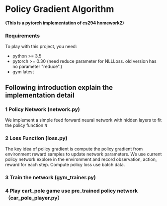 # Policy Gradient Algorithm
**(This is a pytorch implementation of cs294 homework2)**

### Requirements
To play with this project, you need:
   - python >= 3.5
   - pytorch >= 0.30 (need reduce parameter for NLLLoss. old version has no parameter "reduce".)
   - gym latest
    
## Following introduction explain the implementation detail

### 1 Policy Network (network.py)
We implement a simple feed forward neural network with hidden layers to fit the policy function $\pi$

### 2 Loss Function (loss.py)
The key idea of policy gradient is compute the policy gradient from environment reward samples to update network parameters.
We use current policy network explore in the environment and record observation, action, reward for each step. Compute policy
loss use batch data.

### 3 Train the network (gym_trainer.py)

### 4 Play cart_pole game use pre_trained policy network （car_pole_player.py）